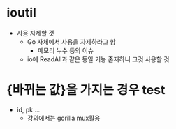 # ioutil
- 사용 자제할 것
  - Go 자체에서 사용을 자제하라고 함
    - 메모리 누수 등의 이슈
  - io에 ReadAll과 같은 동일 기능 존재하니 그것 사용할 것

# {바뀌는 값}을 가지는 경우 test
- id, pk ...
  - 강의에서는 gorilla mux활용
